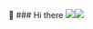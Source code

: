 👋 ### Hi there 
<img src="https://img.shields.io/badge/Java-#9999FF?style=flat-squar&logo-Java&logoColor=white"/><img src="https://img.shields.io/badge/Python-#3776AB?style=flat-squar&logo-Python&logoColor=black"/>
<!--
**Leafxi/Leafxi** is a ✨ _special_ ✨ repository because its `README.md` (this file) appears on your GitHub profile.

Here are some ideas to get you started:

- 🔭 I’m currently working on ...
- 🌱 I’m currently learning ...
- 👯 I’m looking to collaborate on ...
- 🤔 I’m looking for help with ...
- 💬 Ask me about ...
- 📫 How to reach me: ...
- 😄 Pronouns: ...
- ⚡ Fun fact: ...
-->
